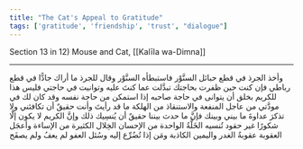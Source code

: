```yaml
---
title: "The Cat's Appeal to Gratitude"
tags: ['gratitude', 'friendship', 'trust', "dialogue"]
---
```


 Section 13 in 12) Mouse and Cat, [[Kalīla wa-Dimna]]

---
وأخذ الجرذ في قطع حبائل السنَّوْر فاستبطأه السنَّوْر وقال للجرذ ما أراك جادًّا في قطع رباطي فإن كنت  حين ظفرت بحاجتك  تبدَّلت عما كنتَ عليه وتوانيت في حاجتي فليس هذا للكريم بخلق أن يتوانى في حاجة صاحبه إذا استمكن من حاجة نفسه وقد كان لك في مودَّتي من عاجل المنفعة والاستنقاذ من الهلكة ما قد رأيتَ وأنت حقيقٌ أن تكافئني ولا تذكرَ عداوةَ ما بيني وبينك فإنَّ ما حدث بيننا حقيقٌ أن يُنسِيك ذلك وإنَّ الكريم لا يكون إلَّا شكورًا غير حقود تُنسيه الخَلَّةُ الواحدة من الإحسان الخِلال الكثيرة من الإساءة وأعجَل العقوبة عقوبةُ الغدر واليمين الكاذبة ومَن إذا تُضُرِّع إليه وسُئل العفو لم يعفُ ولم يصفَح
